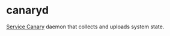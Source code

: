 # canaryd

[Service Canary](https://servicecanary.com) daemon that collects and uploads system state.
